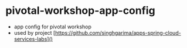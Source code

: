 # pivotal-workshop-app-config

* app config for pivotal workshop
* used by project [https://github.com/singhgarima/apps-spring-cloud-services-labs]()
